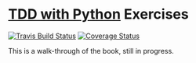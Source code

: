 # [TDD with Python](http://www.obeythetestinggoat.com/pages/book.html) Exercises

[![Travis Build Status](https://api.travis-ci.org/ZzAntares/tdd-with-python-exercises.svg?branch=master)](https://travis-ci.org/ZzAntares/tdd-with-python-exercises)
[![Coverage Status](https://coveralls.io/repos/github/ZzAntares/tdd-with-python-exercises/badge.svg?branch=master)](https://coveralls.io/github/ZzAntares/tdd-with-python-exercises?branch=master)

This is a walk-through of the book, still in progress.
